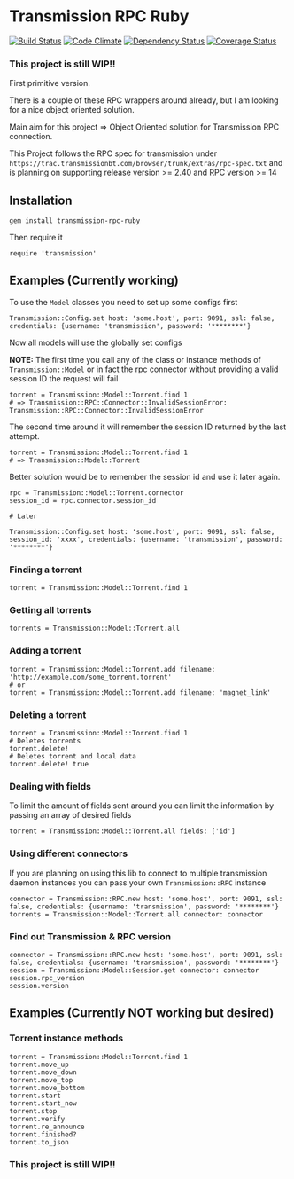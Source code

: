 # Transmission RPC Ruby

[![Build Status](https://travis-ci.org/transmission-rails/transmission-rpc-ruby.svg?branch=master)](https://travis-ci.org/transmission-rails/transmission-rpc-ruby) [![Code Climate](https://codeclimate.com/github/transmission-rails/transmission-rpc-ruby/badges/gpa.svg)](https://codeclimate.com/github/transmission-rails/transmission-rpc-ruby) [![Dependency Status](https://gemnasium.com/transmission-rails/transmission-rpc-ruby.svg)](https://gemnasium.com/transmission-rails/transmission-rpc-ruby) [![Coverage Status](https://coveralls.io/repos/transmission-rails/transmission-rpc-ruby/badge.svg?branch=master)](https://coveralls.io/r/transmission-rails/transmission-rpc-ruby?branch=master)


### This project is still WIP!!

First primitive version.

There is a couple of these RPC wrappers around already, but I am looking for a nice object oriented solution.

Main aim for this project => Object Oriented solution for Transmission RPC connection.

This Project follows the RPC spec for transmission under `https://trac.transmissionbt.com/browser/trunk/extras/rpc-spec.txt` and is planning on supporting release version >= 2.40 and RPC version >= 14

## Installation

    gem install transmission-rpc-ruby

Then require it

    require 'transmission'


## Examples (Currently working)

To use the `Model` classes you need to set up some configs first

    Transmission::Config.set host: 'some.host', port: 9091, ssl: false, credentials: {username: 'transmission', password: '********'}

Now all models will use the globally set configs

__NOTE:__ The first time you call any of the class or instance methods of `Transmission::Model` or in fact the rpc connector without providing a valid session ID the request will fail

    torrent = Transmission::Model::Torrent.find 1
    # => Transmission::RPC::Connector::InvalidSessionError: Transmission::RPC::Connector::InvalidSessionError

The second time around it will remember the session ID returned by the last attempt.

    torrent = Transmission::Model::Torrent.find 1
    # => Transmission::Model::Torrent

Better solution would be to remember the session id and use it later again.

    rpc = Transmission::Model::Torrent.connector
    session_id = rpc.connector.session_id

    # Later

    Transmission::Config.set host: 'some.host', port: 9091, ssl: false, session_id: 'xxxx', credentials: {username: 'transmission', password: '********'}


### Finding a torrent

    torrent = Transmission::Model::Torrent.find 1

### Getting all torrents

    torrents = Transmission::Model::Torrent.all

### Adding a torrent

    torrent = Transmission::Model::Torrent.add filename: 'http://example.com/some_torrent.torrent'
    # or
    torrent = Transmission::Model::Torrent.add filename: 'magnet_link'

### Deleting a torrent

    torrent = Transmission::Model::Torrent.find 1
    # Deletes torrents
    torrent.delete!
    # Deletes torrent and local data
    torrent.delete! true

### Dealing with fields

To limit the amount of fields sent around you can limit the information by passing an array of desired fields

    torrent = Transmission::Model::Torrent.all fields: ['id']

### Using different connectors

If you are planning on using this lib to connect to multiple transmission daemon instances you can pass your own `Transmission::RPC` instance

    connector = Transmission::RPC.new host: 'some.host', port: 9091, ssl: false, credentials: {username: 'transmission', password: '********'}
    torrents = Transmission::Model::Torrent.all connector: connector

### Find out Transmission & RPC version

    connector = Transmission::RPC.new host: 'some.host', port: 9091, ssl: false, credentials: {username: 'transmission', password: '********'}
    session = Transmission::Model::Session.get connector: connector
    session.rpc_version
    session.version

## Examples (Currently NOT working but desired)

### Torrent instance methods

    torrent = Transmission::Model::Torrent.find 1
    torrent.move_up
    torrent.move_down
    torrent.move_top
    torrent.move_bottom
    torrent.start
    torrent.start_now
    torrent.stop
    torrent.verify
    torrent.re_announce
    torrent.finished?
    torrent.to_json

### This project is still WIP!!